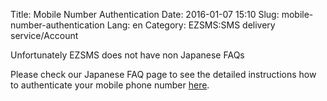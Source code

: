 Title: Mobile Number Authentication
Date: 2016-01-07 15:10
Slug: mobile-number-authentication
Lang: en
Category: EZSMS:SMS delivery service/Account

Unfortunately EZSMS does not have non Japanese FAQs

Please check our Japanese FAQ page to see the detailed instructions how to authenticate your mobile phone number [here](https://help.xoxzo.com/ja/ezsms-sms-delivery-service/articles/mobile-number-authentication/).